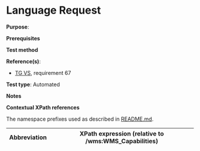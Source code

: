 # Language Request

**Purpose**: 

**Prerequisites**

**Test method**



**Reference(s)**:

* [TG VS](./README.md#ref_TG_VS), requirement 67

**Test type**: Automated

**Notes**

**Contextual XPath references**

The namespace prefixes used as described in [README.md](./README.md#namespaces).

Abbreviation                                               |  XPath expression (relative to /wms:WMS_Capabilities)
---------------------------------------------------------- | -------------------------------------------------------------------------
